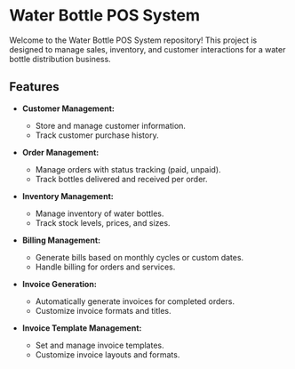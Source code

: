 # Water Bottle POS System

Welcome to the Water Bottle POS System repository! This project is designed to manage sales, inventory, and customer interactions for a water bottle distribution business.

## Features

- **Customer Management:**
  - Store and manage customer information.
  - Track customer purchase history.

- **Order Management:**
  - Manage orders with status tracking (paid, unpaid).
  - Track bottles delivered and received per order.

- **Inventory Management:**
  - Manage inventory of water bottles.
  - Track stock levels, prices, and sizes.

- **Billing Management:**
  - Generate bills based on monthly cycles or custom dates.
  - Handle billing for orders and services.

- **Invoice Generation:**
  - Automatically generate invoices for completed orders.
  - Customize invoice formats and titles.

- **Invoice Template Management:**
  - Set and manage invoice templates.
  - Customize invoice layouts and formats.
